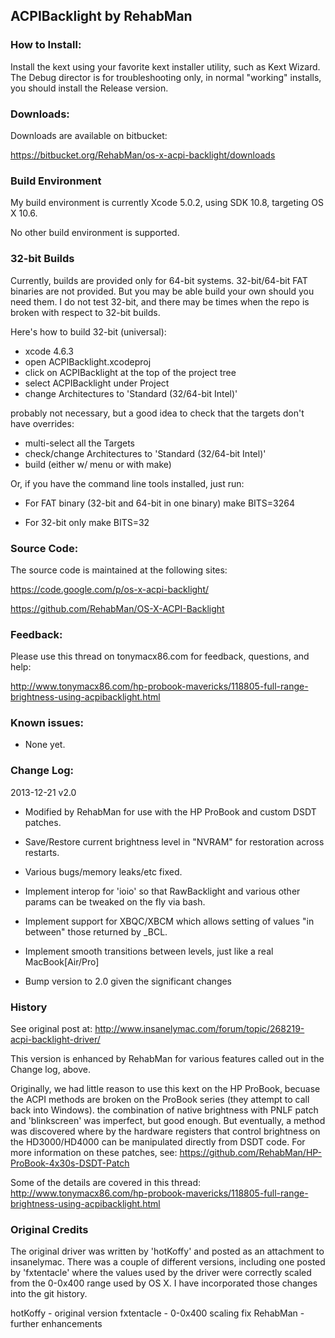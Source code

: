 ## ACPIBacklight by RehabMan


### How to Install:

Install the kext using your favorite kext installer utility, such as Kext Wizard.  The Debug director is for troubleshooting only, in normal "working" installs, you should install the Release version.


### Downloads:

Downloads are available on bitbucket:

https://bitbucket.org/RehabMan/os-x-acpi-backlight/downloads


### Build Environment

My build environment is currently Xcode 5.0.2, using SDK 10.8, targeting OS X 10.6.

No other build environment is supported.


### 32-bit Builds

Currently, builds are provided only for 64-bit systems.  32-bit/64-bit FAT binaries are not provided.  But you may be able build your own should you need them.  I do not test 32-bit, and there may be times when the repo is broken with respect to 32-bit builds.

Here's how to build 32-bit (universal):

- xcode 4.6.3
- open ACPIBacklight.xcodeproj
- click on ACPIBacklight at the top of the project tree
- select ACPIBacklight under Project
- change Architectures to 'Standard (32/64-bit Intel)'

probably not necessary, but a good idea to check that the targets don't have overrides:
- multi-select all the Targets
- check/change Architectures to 'Standard (32/64-bit Intel)'
- build (either w/ menu or with make)

Or, if you have the command line tools installed, just run:

- For FAT binary (32-bit and 64-bit in one binary)
make BITS=3264

- For 32-bit only
make BITS=32


### Source Code:

The source code is maintained at the following sites:

https://code.google.com/p/os-x-acpi-backlight/

https://github.com/RehabMan/OS-X-ACPI-Backlight



### Feedback:

Please use this thread on tonymacx86.com for feedback, questions, and help:

http://www.tonymacx86.com/hp-probook-mavericks/118805-full-range-brightness-using-acpibacklight.html



### Known issues:

- None yet.


### Change Log:

2013-12-21 v2.0

- Modified by RehabMan for use with the HP ProBook and custom DSDT patches.

- Save/Restore current brightness level in "NVRAM" for restoration across restarts.

- Various bugs/memory leaks/etc fixed.

- Implement interop for 'ioio' so that RawBacklight and various other params can be tweaked on the fly via bash.

- Implement support for XBQC/XBCM which allows setting of values "in between" those returned by _BCL.

- Implement smooth transitions between levels, just like a real MacBook[Air/Pro]

- Bump version to 2.0 given the significant changes



### History

See original post at:
http://www.insanelymac.com/forum/topic/268219-acpi-backlight-driver/

This version is enhanced by RehabMan for various features called out in the Change log, above.

Originally, we had little reason to use this kext on the HP ProBook, becuase the ACPI methods are broken on the ProBook series (they attempt to call back into Windows).  the combination of native brightness with PNLF patch and 'blinkscreen' was imperfect, but good enough.  But eventually, a method was discovered where by the hardware registers that control brightness on the HD3000/HD4000 can be manipulated directly from DSDT code.  For more information on these patches, see: https://github.com/RehabMan/HP-ProBook-4x30s-DSDT-Patch

Some of the details are covered in this thread: http://www.tonymacx86.com/hp-probook-mavericks/118805-full-range-brightness-using-acpibacklight.html


### Original Credits

The original driver was written by 'hotKoffy' and posted as an attachment to insanelymac.  There was a couple of different versions, including one posted by 'fxtentacle' where the values used by the driver were correctly scaled from the 0-0x400 range used by OS X.  I have incorporated those changes into the git history.

hotKoffy - original version
fxtentacle - 0-0x400 scaling fix
RehabMan - further enhancements
